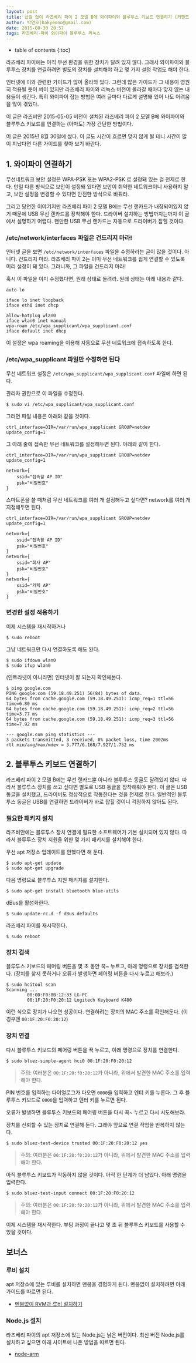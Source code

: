 ```yaml
---
layout: post
title: 삽질 없이 라즈베리 파이 2 모델 B에 와이파이와 블루투스 키보드 연결하기 (커맨드 라인으로)
author: 박연오(bakyeono@gmail.com)
date: 2015-08-30 20:57
tags: 라즈베리-파이 와이파이 블루투스 리눅스
---
```

* table of contents
{:toc}

라즈베리 파이에는 아직 무선 환경을 위한 장치가 달려 있지 않다. 그래서 와이파이와 블루투스 장치를 연결하려면 별도의 장치를 설치해야 하고 몇 가지 설정 작업도 해야 한다.

인터넷에 이와 관련한 가이드가 많이 올라와 있다. 그런데 많은 가이드가 그 내용이 영원히 적용될 듯이 씌어 있지만 라즈베리 파이와 리눅스 버전이 올라갈 때마다 맞지 않는 내용들이 생긴다. 특히 와이파이 잡는 방법은 여러 글마다 다르게 설명돼 있어 나도 어려움을 많이 겪었다.

이 글은 라즈비안 2015-05-05 버전이 설치된 라즈베리 파이 2 모델 B에 와이파이와 블루투스 키보드를 연결하는 (아마도) 가장 간단한 방법이다.

이 글은 2015년 8월 30일에 썼다. 이 글도 시간이 흐르면 맞지 않게 될 테니 시간이 많이 지났다면 다른 가이드를 찾아 보기 바란다.

## 1. 와이파이 연결하기

무선네트워크 보안 설정은 WPA-PSK 또는 WPA2-PSK 로 설정돼 있는 걸 전제로 한다. 만일 다른 방식으로 보안이 설정돼 있다면 보안이 취약한 네트워크이니 사용하지 말고, 보안 설정을 변경할 수 있다면 안전한 방식으로 바꿔라.

그리고 당연한 이야기지만 라즈베리 파이 2 모델 B에는 무선 랜카드가 내장되어있지 않기 때문에 USB 무선 랜카드를 장착해야 한다. 드라이버 설치하는 방법까지는까지 이 글에서 설명하기 어렵다. 왠만한 USB 무선 랜카드는 자동으로 드라이버가 잡힐 것이다.

### /etc/network/interfaces 파일은 건드리지 마라!

인터넷 글을 보면 `/etc/network/interfaces` 파일을 수정하라는 글이 많을 것이다. 아니다. 건드리지 마라. 라즈베리 파이 2는 이미 무선 네트워크를 쉽게 연결할 수 있도록 미리 설정이 돼 있다. 그러니까, 그 파일을 건드리지 마라!

혹시 이 파일을 이미 수정했다면, 원래 상태로 돌려라. 원래 상태는 아래 내용과 같다.

    auto lo
    
    iface lo inet loopback
    iface eth0 inet dhcp
    
    allow-hotplug wlan0
    iface wlan0 inet manual
    wpa-roam /etc/wpa_supplicant/wpa_supplicant.conf
    iface default inet dhcp

이 설정은 wpa roaming을 이용해 자동으로 무선 네트워크에 접속하도록 한다.

### /etc/wpa_supplicant 파일만 수정하면 된다

무선 네트워크 설정은 `/etc/wpa_supplicant/wpa_supplicant.conf` 파일에 하면 된다.

관리자 권한으로 이 파일을 수정한다.

    $ sudo vi /etc/wpa_supplicant/wpa_supplicant.conf

그러면 파일 내용은 아래와 같을 것이다.

    ctrl_interface=DIR=/var/run/wpa_supplicant GROUP=netdev
    update_config=1

그 아래 줄에 접속한 무선 네트워크를 설정해두면 된다. 아래와 같이 한다.

    ctrl_interface=DIR=/var/run/wpa_supplicant GROUP=netdev
    update_config=1

    network={ 
        ssid="접속할 AP ID"
        psk="비밀번호"
    }

스마트폰을 쓸 때처럼 무선 네트워크를 여러 개 설정해두고 싶다면? network를 여러 개 지정해두면 된다.

    ctrl_interface=DIR=/var/run/wpa_supplicant GROUP=netdev
    update_config=1

    network={ 
        ssid="접속할 AP ID"
        psk="비밀번호"
    }
    network={ 
        ssid="회사 AP"
        psk="비밀번호"
    }
    network={ 
        ssid="카페 AP"
        psk="비밀번호"
    }

### 변경한 설정 적용하기

이제 시스템을 재시작하거나

    $ sudo reboot

그냥 네트워크만 다시 연결하도록 해도 된다.

    $ sudo ifdown wlan0
    $ sudo ifup wlan0

(인트라넷이 아니라면) 인터넷이 잘 되는지 확인해본다.

    $ ping google.com
    PING google.com (59.18.49.251) 56(84) bytes of data.
    64 bytes from cache.google.com (59.18.49.251): icmp_req=1 ttl=56 time=6.80 ms
    64 bytes from cache.google.com (59.18.49.251): icmp_req=2 ttl=56 time=3.77 ms
    64 bytes from cache.google.com (59.18.49.251): icmp_req=3 ttl=56 time=7.92 ms
    
    --- google.com ping statistics ---
    3 packets transmitted, 3 received, 0% packet loss, time 2002ms
    rtt min/avg/max/mdev = 3.777/6.168/7.927/1.752 ms

## 2. 블루투스 키보드 연결하기

라즈베리 파이 2 모델 B에는 무선 랜카드뿐 아니라 블루투스 동글도 달려있지 않다. 따라서 블루투스 장치를 쓰고 싶다면 별도로 USB 동글을 장착해줘야 한다. 이 글은 USB 동글을 설치했고, 드라이버도 정상적으로 작동한다는 것을 전제로 한다. 일반적인 블루투스 동글은 USB를 연결하면 드라이버가 바로 잡힐 것이니 걱정하지 않아도 된다.

### 필요한 패키지 설치

라즈비안에는 블루투스 장치 연결에 필요한 소프트웨어가 기본 설치되어 있지 않다. 따라서 블루투스 장치 지원을 위한 몇 가지 패키지를 설치해야 한다.

우선 apt 저장소 업데이트를 안했다면 해 둔다.

    $ sudo apt-get update
    $ sudo apt-get upgrade

다음 명령으로 블루투스 지원 패키지를 설치한다.

    $ sudo apt-get install bluetooth blue-utils


dBus를 활성화한다.

    $ sudo update-rc.d -f dBus defaults

라즈베리 파이를 재시작한다.

    $ sudo reboot

### 장치 검색

블루투스 키보드의 페어링 버튼을 몇 초 동안 꾹~ 누르고, 아래 명령으로 장치를 검색한다. (장치를 찾지 못하거나 오류가 발생하면 페어링 버튼을 다시 누르고 해보라.)

    $ sudo hcitool scan
    Scanning ...
            00:0D:F0:8B:12:33 LG-PC
            00:1F:20:F0:20:12 Logitech Keyboard K480

이런 식으로 장치가 나오면 성공이다. 연결하려는 장치의 MAC 주소를 확인해둔다. (이 경우엔 `00:1F:20:F0:20:12`)

### 장치 연결

다시 블루투스 키보드의 페어링 버튼을 꾹 누르고, 아래 명령으로 장치를 연결한다.

    $ sudo bluez-simple-agent hci0 00:1F:20:F0:20:12

> 주의: 여러분은 `00:1F:20:f0:20:12`가 아니라, 위에서 발견한 MAC 주소를 입력해야 한다.

PIN 번호를 입력하는 다이얼로그가 다오면 `0000`을 입력하고 엔터 키를 누른다. 그 후 블루투스 키보드로 `0000`을 입력하고 엔터 키를 누르면 된다.

오류가 발생하면 블루투스 키보드의 페어링 버튼을 다시 꾹~ 누르고 다시 시도해보라.

장치를 신뢰할 수 있는 장치로 연결해 둔다. 그래야 앞으로 연결 작업을 반복하지 않는다.

    $ sudo bluez-test-device trusted 00:1F:20:F0:20:12 yes

> 주의: 여러분은 `00:1F:20:f0:20:12`가 아니라, 위에서 발견한 MAC 주소를 입력해야 한다.

아직 블루투스 키보드가 작동하지 않을 것이다. 아직 한 단계가 더 남았다. 아래 명령을 입력한다.

    $ sudo bluez-test-input connect 00:1F:20:F0:20:12

> 주의: 여러분은 `00:1F:20:f0:20:12`가 아니라, 위에서 발견한 MAC 주소를 입력해야 한다.

이제 시스템을 재시작한다. 부팅 과정이 끝나고 몇 초 뒤 블루투스 키보드를 사용할 수 있을 것이다.

## 보너스

### 루비 설치

apt 저장소에 있는 루비를 설치하면 멘붕을 경험하게 된다. 멘붕없이 설치하려면 아래 가이드를 따르면 된다.

* [멘붕없이 RVM과 루비 설치하기](http://bigmatch.i-um.net/2013/12/%EB%A9%98%EB%B6%95%EC%97%86%EC%9D%B4-rvm%EA%B3%BC-%EB%A3%A8%EB%B9%84-%EC%84%A4%EC%B9%98%ED%95%98%EA%B8%B0/)

### Node.js 설치

라즈베리 파이의 apt 저장소에 있는 Node.js는 낡은 버전이다. 최신 버전 Node.js를 설치하고 싶으면 아래 사이트에 나온 방법을 따르면 된다.

* [node-arm](http://node-arm.herokuapp.com)


